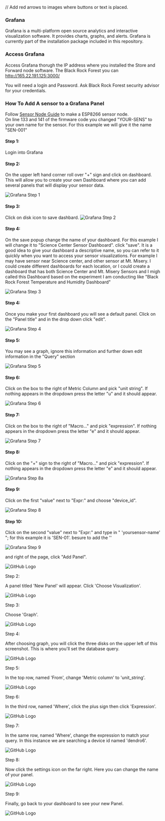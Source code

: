 // Add red arrows to images where buttons or text is placed. 

### Grafana
Grafana is a multi-platform open source analytics and interactive visualization software. It provides charts, graphs, and alerts. Grafana is currently part of the installation package included in this repository. 

### Access Grafana
Access Grafana thorugh the IP address where you installed the Store and Forward node software.  The Black Rock Forest you can http://165.22.191.125:3000/ 

You will need a login and Password. Ask Black Rock Forest security advisor for your credentials. 


### How To Add A sensor to a Grafana Panel
Follow [Sensor Node Guide](./docs/esp8266.md) to make a ESP8266 sensor node.  
On line 133 and 141 of the firmware code you changed "YOUR-SENS" to your own name for the sensor. For this example we will give it the name "SEN-001" 

#### Step 1:
Login into Grafana

#### Step 2:
On the upper left hand corner roll over "+" sign and click on dashboard. 
This will allow you to create your own Dashboard where you can add several panels that will display your sensor data.  

![Grafana Step 1](./images/Grafana-1.jpg "Add Dashboard")

#### Step 3:
Click on disk icon to save dashbard. 
![Grafana Step 2](./images/Grafana-2.jpg "Add Dashboard")

#### Step 4:
On the save popup change the name of your dashboard.  For this example I will change it to "Science Center Sensor Dashboard".  click "save". It is a good idea to give your dashboard a descriptive name, so you can refer to it quickly when you want to access your sensor visualizations.  For example I may have sensor near Science center, and other sensor at Mt. Misery.  I could create different dashboards for each location, or I could create a dashboard that has both Science Center and Mt. Misery Sensors and I migh called this Dashboard based on the experiment I am conducting like "Black Rock Forest Temperature and Humidity Dashboard"

![Grafana Step 3](./images/Grafana--3.jpg "Name Dashboard")

#### Step 4:
Once you make your first dashboard you will see a default panel.  Click on the "Panel title" and in the drop down click "edit". 

![Grafana Step 4](./images/Grafana-4.jpg "Edit panel")


#### Step 5:
You may see a graph, ignore this information and further down edit information in the "Query" section

![Grafana Step 5](./images/Grafana-5.jpg "Edit panel")


#### Step 6:
Click on the box to the right of Metric Column and pick "unit string".  If nothing appears in the dropdown press the letter "u" and it should appear.  

![Grafana Step 6](./images/Grafana-6.jpg "Edit panel")


#### Step 7:
Click on the box to the right of "Macro..." and pick "expression".  If nothing appears in the dropdown press the letter "e" and it should appear.  

![Grafana Step 7](./images/Grafana-7.jpg "Edit panel")

#### Step 8:
Click on the "+" sign to the right of "Macro..." and pick "expression".  If nothing appears in the dropdown press the letter "e" and it should appear.  

![Grafana Step 8a](./images/Grafana-8a.jpg "Edit panel")

#### Step 9:
Click on the first "value" next to "Expr:" and choose "device_id".  

![Grafana Step 8](./images/Grafana-8.jpg "Edit panel")

#### Step 10:
Click on the second "value" next to "Expr:" and type in " 'yoursensor-name' "; for this example it is 'SEN-01'. besure to add the ''

![Grafana Step 9](./images/Grafana-9.jpg "Edit panel")



and right of the page, click "Add Panel".

![GitHub Logo](./images/Grafana-Step-1.png "Add Panel")

Step 2:

A panel titled 'New Panel' will appear. Click 'Choose Visualization'.

![GitHub Logo](./images/Grafana-Step-2.png "Choose Visualization")

Step 3:

Choose 'Graph'.

![GitHub Logo](./images/Grafana-Step-3.png "Choose 'Graph'")

Step 4:

After choosing graph, you will click the three disks on the upper left of this screenshot. This is where you'll set the database query.

![GitHub Logo](./images/Grafana-Step-4.png "Click Queries")

Step 5:

In the top row, named 'From', change 'Metric column' to 'unit_string'.

![GitHub Logo](./images/Grafana-Step-5.png "Update 'From'")

Step 6:

In the third row, named 'Where', click the plus sign then click 'Expression'.

![GitHub Logo](./images/Grafana-Step-6.png "Update 'Where'")

Step 7:

In the same row, named 'Where', change the expression to match your query. In this instance we are searching a device id named 'dendro6'.

![GitHub Logo](./images/Grafana-Step-7.png "Update 'Where'")

Step 8:

Now click the settings icon on the far right. Here you can change the name of your panel.

![GitHub Logo](./images/Grafana-Step-8.png "Update panel name")

Step 9:

Finally, go back to your dashboard to see your new Panel.

![GitHub Logo](./images/Grafana-Step-9.png "View dashboard")




